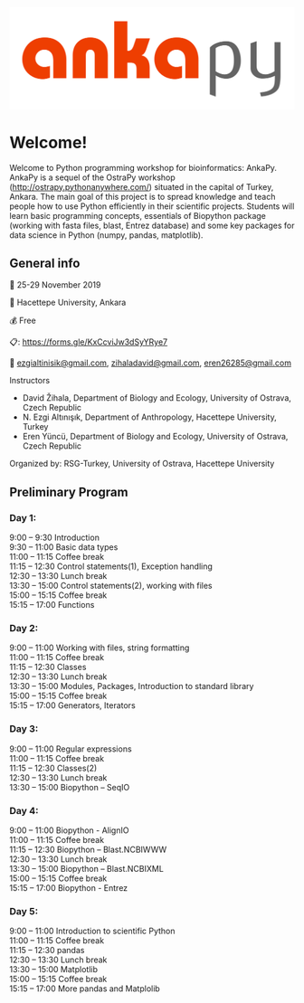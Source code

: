 <img src="logo.png" alt="drawing" width="800"/>


# Welcome!
Welcome to Python programming workshop for bioinformatics: AnkaPy. AnkaPy is a sequel of the OstraPy workshop (<http://ostrapy.pythonanywhere.com/>) situated in the capital of Turkey, Ankara. The main goal of this project is to spread knowledge and teach people how to use Python efficiently in their scientific projects. Students will learn basic programming concepts, essentials of Biopython package (working with fasta files, blast, Entrez database) and some key packages for data science in Python (numpy, pandas, matplotlib).

## General info

  :date: 25-29 November 2019

 :school: Hacettepe University, Ankara

 :moneybag: Free

 :clipboard:: https://forms.gle/KxCcviJw3dSyYRye7

 :e-mail: ezgialtinisik@gmail.com, zihaladavid@gmail.com, eren26285@gmail.com

Instructors
- David Žihala, Department of Biology and Ecology, University of Ostrava, Czech Republic
- N. Ezgi Altınışık, Department of Anthropology, Hacettepe University, Turkey
- Eren Yüncü, Department of Biology and Ecology, University of Ostrava, Czech Republic

Organized by: RSG-Turkey, University of Ostrava, Hacettepe University

## Preliminary Program

### Day 1:
9:00 – 9:30	Introduction\
9:30 – 11:00	Basic data types\
11:00 – 11:15  Coffee break\
11:15 – 12:30 Control statements(1), Exception handling\
12:30 – 13:30 Lunch break\
13:30 – 15:00 Control statements(2), working with files\
15:00 – 15:15 Coffee break\
15:15 – 17:00 Functions

### Day 2:
9:00 – 11:00 Working with files, string formatting\
11:00 – 11:15  Coffee break\
11:15 – 12:30 Classes\
12:30 – 13:30 Lunch break\
13:30 – 15:00 Modules, Packages, Introduction to standard library\
15:00 – 15:15 Coffee break\
15:15 – 17:00 Generators, Iterators

### Day 3:
9:00 – 11:00 Regular expressions\
11:00 – 11:15  Coffee break\
11:15 – 12:30 Classes(2)\
12:30 – 13:30 Lunch break\
13:30 – 15:00 Biopython – SeqIO

### Day 4:
9:00 – 11:00 Biopython - AlignIO\
11:00 – 11:15  Coffee break\
11:15 – 12:30 Biopython – Blast.NCBIWWW\
12:30 – 13:30 Lunch break\
13:30 – 15:00 Biopython – Blast.NCBIXML\
15:00 – 15:15 Coffee break\
15:15 – 17:00 Biopython - Entrez

### Day 5:
9:00 – 11:00 Introduction to scientific Python\
11:00 – 11:15  Coffee break\
11:15 – 12:30 pandas\
12:30 – 13:30 Lunch break\
13:30 – 15:00 Matplotlib\
15:00 – 15:15 Coffee break\
15:15 – 17:00 More pandas and Matplolib
